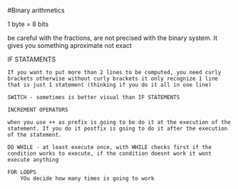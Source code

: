 #Binary arithmetics

1 byte = 8 bits

be careful with the fractions, are not precised with the binary system. It gives you something aproximate not exact

IF STATAMENTS

    If you want to put more than 2 lines to be computed, you need curly brackets otherwise without curly brackets it only recognize 1 line that is just 1 statement (thinking if you do it all in one line)

    SWITCH - sometimes is better visual than IF STATEMENTS

    INCREMENT OPERATORS

    when you use ++ as prefix is going to be do it at the execution of the statement. If you do it postfix is going to do it after the execution of the statement.

    DO WHILE - at least execute once, with WHILE checks first if the condition works to execute, if the condition doesnt work it wont execute anything

    FOR LOOPS
        YOu decide how many times is going to work
        